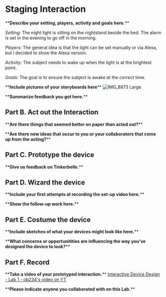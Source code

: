 


# Staging Interaction

\*\***Describe your setting, players, activity and goals here.**\*\*

*Setting:* The night light is sitting on the nightstand beside the bed. The alarm is set in the evening to go off in the morning. 

*Players:* The general idea is that the light can be set manually or via Alexa, but I decided to show the Alexa version. 

*Activity:* The subject needs to wake up when the light is at the brightest point. 

*Goals:* The goal is to ensure the subject is awake at the correct time. 

\*\***Include pictures of your storyboards here**\*\*
![IMG_8873 Large](https://user-images.githubusercontent.com/112089774/187347717-c3ad8f26-9cda-4411-9508-bde1983c95c4.jpeg)

\*\***Summarize feedback you got here.**\*\*



## Part B. Act out the Interaction

\*\***Are there things that seemed better on paper than acted out?**\*\*


\*\***Are there new ideas that occur to you or your collaborators that come up from the acting?**\*\*


## Part C. Prototype the device

\*\***Give us feedback on Tinkerbelle.**\*\*


## Part D. Wizard the device

\*\***Include your first attempts at recording the set-up video here.**\*\*

\*\***Show the follow-up work here.**\*\*


## Part E. Costume the device

\*\***Include sketches of what your devices might look like here.**\*\*

\*\***What concerns or opportunitities are influencing the way you've designed the device to look?**\*\*


## Part F. Record

\*\***Take a video of your prototyped interaction.**\*\*
[Interactive Device Design - Lab 1 - ob234's video on YT]([https://youtu.be/YrcTHVjylYI](https://youtu.be/g_xjQyyPv1A))


\*\***Please indicate anyone you collaborated with on this Lab.**\*\*


